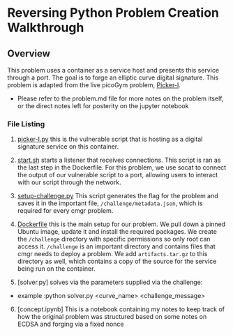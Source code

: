 # Reversing Python Problem Creation Walkthrough


## Overview

This problem uses a container as a service host and presents this service
through a port. The goal is to forge an elliptic curve digital signature. This problem is adapted from the live picoGym problem, [Picker-I](https://play.picoctf.org/practice/challenge/400).

* Please refer to the problem.md file for more notes on the problem itself, or the direct notes left for posterity on the jupyter notebook 

### File Listing

1. [picker-I.py](/example-problems/reversing-python/picker-I.py) this is the
   vulnerable script that is hosting as a digital signature service on this container.

2. [start.sh](/example-problems/reversing-python/start.sh) starts a listener
   that receives connections. This script is ran as the last step in the
   Dockerfile. For this problem, we use socat to connect the output of our
   vulnerable script to a port, allowing users to interact with our script
   through the network.

3. [setup-challenge.py](/example-problems/reversing-python/setup-challenge.py)
   This script generates the flag for the problem and saves it in the important
   file, `/challenge/metadata.json`, which is required for every cmgr problem.

4. [Dockerfile](/example-problems/reversing-python/Dockerfile) this is the main
   setup for our problem. We pull down a pinned Ubuntu image, update it and
   install the required packages. We create the `/challenge` directory with
   specific permissions so only root can access it. `/challenge` is an
   important directory and contains files that cmgr needs to deploy a problem.
   We add `artifacts.tar.gz` to this directory as well, which contains a copy
   of the source for the service being run on the container.

5. [solver.py] solves via the parameters supplied via the challenge: 
* example :python solver.py <curve_name> <order> <message1> <signature1> <message2> <signature2> <challenge_message>
6. [concept.ipynb] This is a notebook containing my notes to keep track of how the original problem was structured based on some notes on ECDSA and forging via a fixed nonce

